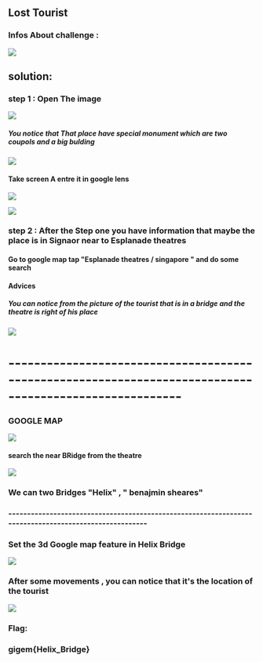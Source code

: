

## Lost Tourist 	

### Infos About challenge : 

![](../Screenshot/P1.png)


## solution:



### step 1 : Open The  image 



![](../Screenshot/P2.png)

##### You notice that That place have special monument which are two coupols and a big   bulding

![](../Screenshot/P3.png)

#### Take screen A entre it in google lens 

![](../Screenshot/P4.png)


![](../Screenshot/P5.png)

### step 2 : After the Step one you have information that maybe the place is in Signaor near to Esplanade theatres 


#### Go to google map tap "Esplanade theatres /  singapore " and do some search 


#### Advices 

##### You can notice from the picture of the tourist that is in a bridge and the theatre is right of his place 

![](../Screenshot/P6.png)

# -------------------------------------------------------------------------------------------------------

### GOOGLE MAP 

![](../Screenshot/P7.png)


#### search the near BRidge from the theatre 

![](../Screenshot/P8.png)


### We can two Bridges "Helix" ,  " benajmin sheares"

### ------------------------------------------------------------------------------------------------------

### Set the 3d Google map feature in Helix Bridge 

![](../Screenshot/P9.png)

### After some movements , you can notice that it's the location of the tourist 

![](../Screenshot/P10.png)


### Flag:

### gigem{Helix_Bridge}